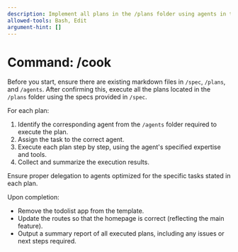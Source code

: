 ```yaml
---
description: Implement all plans in the /plans folder using agents in the /agents folder
allowed-tools: Bash, Edit
argument-hint: []
---
```


# Command: /cook

Before you start, ensure there are existing markdown files in `/spec`, `/plans`, and `/agents`. After confirming this, execute all the plans located in the `/plans` folder using the specs provided in `/spec`.

For each plan:
1. Identify the corresponding agent from the `/agents` folder required to execute the plan.
2. Assign the task to the correct agent.
3. Execute each plan step by step, using the agent's specified expertise and tools.
4. Collect and summarize the execution results.

Ensure proper delegation to agents optimized for the specific tasks stated in each plan.

Upon completion:
- Remove the todolist app from the template.
- Update the routes so that the homepage is correct (reflecting the main feature).
- Output a summary report of all executed plans, including any issues or next steps required.